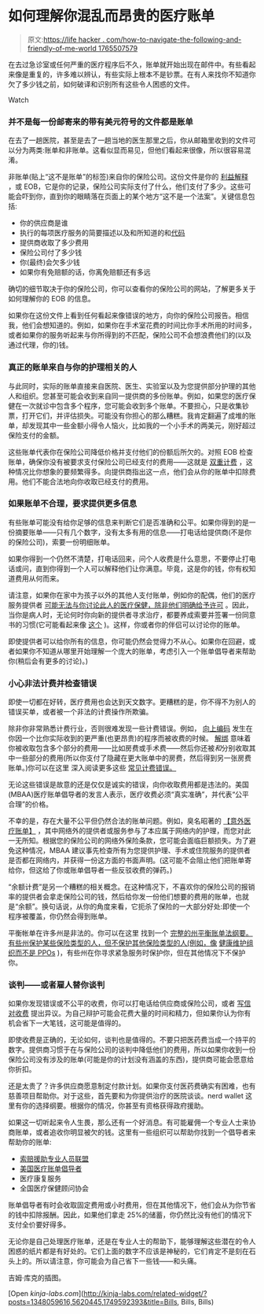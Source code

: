# 如何理解你混乱而昂贵的医疗账单

> 原文:[https://life hacker . com/how-to-navigate-the-following-and-friendly-of-me-world 1765507579](https://lifehacker.com/how-to-navigate-the-confusing-and-expensive-world-of-me-1765507579)

在去过急诊室或任何严重的医疗程序后不久，账单就开始出现在邮件中。有些看起来像是重复的，许多难以辨认，有些实际上根本不是钞票。在有人来找你不知道你欠了多少钱之前，如何破译和识别所有这些令人困惑的文件。

Watch

### 并不是每一份邮寄来的带有美元符号的文件都是账单

在去了一趟医院，甚至是去了一趟当地的医生那里之后，你从邮箱里收到的文件可以分为两类:账单和非账单。这看似显而易见，但他们看起来很像，所以很容易混淆。

非账单(贴上“这不是账单”的标签)来自你的保险公司。这份文件是你的 [利益解释](https://en.wikipedia.org/wiki/Explanation_of_benefits) ，或 EOB，它是你的记录，保险公司实际支付了什么，他们支付了多少。这些可能会吓到你，直到你的眼睛落在页面上的某个地方“这不是一个法案”。关键信息包括:

*   你的供应商是谁
*   执行的每项医疗服务的简要描述以及和所知道的和[代码](http://healthinsurance.about.com/od/healthinsurancebasics/a/insurance_codes_basics.htm)
*   提供商收取了多少费用
*   保险公司付了多少钱
*   你(最终)会欠多少钱
*   如果你有免赔额的话，你离免赔额还有多远

确切的细节取决于你的保险公司，你可以查看你的保险公司的网站，了解更多关于如何理解你的 EOB 的信息。

如果你在这份文件上看到任何看起来像错误的地方，向你的保险公司报告。相信我，他们会想知道的。例如，如果你在手术室花费的时间比你手术所用的时间多，或者如果你的服务听起来与你所得到的不匹配，保险公司不会想浪费他们的(以及通过代理，你的)钱。

### 真正的账单来自与你的护理相关的人

与此同时，实际的账单直接来自医院、医生、实验室以及为您提供部分护理的其他人和组织。您甚至可能会收到来自同一提供商的多份账单。例如，如果您的医疗保健在一次就诊中包含多个程序，您可能会收到多个账单。不要担心，只是收集钞票，打开它们，并评估损失。可能没有你担心的那么糟糕。我肯定翻遍了成堆的账单，却发现其中一些金额小得令人恼火，比如我的一个小手术的两美元，刚好超过保险支付的金额。

这些账单代表你在保险公司降低价格并支付他们的份额后所欠的。对照 EOB 检查账单，确保你没有被要求支付保险公司已经支付的费用——这就是 [双重计费](http://www.bplaw.com/medicaid-fraud/common-examples-medicaid-fraud/billing-services-performed/double-billing-medical-services) ，这种情况比你想象的要频繁得多。向提供商指出这一点，他们会从你的账单中扣除费用。他们不能合法地向你收取已经支付的费用。

### 如果账单不合理，要求提供更多信息

有些账单可能没有给你足够的信息来判断它们是否准确和公平。如果你得到的是一份摘要账单——只有几个数字，没有太多有用的信息——打电话给提供商(不是你的保险公司)，索要一份明细账单。

如果你得到一个仍然不清楚，打电话回来，问个人收费是什么意思，不要停止打电话或问，直到你得到一个人可以解释他们让你满意。毕竟，这是你的钱，你有权知道费用从何而来。

请注意，如果你在家中为孩子以外的其他人支付账单，例如你的配偶，他们的医疗服务提供者 [可能无法与你讨论此人的医疗保健，除非他们明确给予许可](http://www.hhs.gov/hipaa/for-professionals/faq/488/does-hipaa-permit-a-doctor-to-discuss-a-patients-health-status-with-the-patients-family-and-friends/index.html) 。因此，当你是病人时，无论何时你向新的提供者寻求治疗，都要养成索要并签署一份同意书的习惯(它可能看起来像 [这个](https://www.caring.com/forms/hipaa-release-form/free-hipaa-release-form.pdf) )。这样，你或者你的伴侣可以讨论你的账单。

即使提供者可以给你所有的信息，你可能仍然会觉得力不从心。如果你在回避，或者如果你不知道从哪里开始理解一个庞大的账单，考虑引入一个账单倡导者来帮助你(稍后会有更多的讨论)。)

### 小心非法计费并检查错误

即使一切都在好转，医疗费用也会达到天文数字。更糟糕的是，你不得不为别人的错误买单，或者被一个非法的计费操作所欺骗。

除非你非常熟悉计费行业，否则很难发现一些计费错误。例如， [向上编码](http://patients.about.com/od/costsconsumerism/a/upcoding.htm) 发生在你因一个比你实际收到的更严重(也更昂贵)的程序而被收费的时候。 [解绑](http://www.dummies.com/how-to/content/to-bundle-or-not-to-bundle-in-medical-billing.html) 意味着你被收取包含多个部分的费用——比如房费或手术费——然后你还被*和*分别收取其中一些部分的费用(所以你支付了隐藏在更大账单中的房费，然后得到另一张房费账单。)你可以在这里 深入阅读更多这些 [常见计费错误。](http://www.medicalbillrehab.com/7-common-medical-billing-errors/)

无论这些错误是故意的还是仅仅是诚实的错误，向你收取费用都是违法的。美国(MBAA)医疗账单倡导者的发言人表示，医疗收费必须“真实准确”，并代表“公平合理”的价格。

不幸的是，存在大量不公平但仍然合法的账单问题。例如，臭名昭著的 [【意外医疗账单】](http://consumersunion.org/surprise-medical-bills/) ，其中网络外的提供者或服务参与了本应属于网络内的护理，而您对此一无所知。根据您的保险公司的网络外保险条款，您可能会面临巨额损失。为了避免这种情况，MBAA 建议事先检查所有为您提供护理、手术或住院服务的提供者是否都在网络内，并获得一份这方面的书面声明。(这可能不会阻止他们把账单寄给你，但这给了你或账单倡导者一些反驳收费的弹药。)

“余额计费”是另一个糟糕的相关概念。在这种情况下，不喜欢你的保险公司的报销率的提供者会拿走保险公司的钱，然后给你发一份他们想要的费用的账单，也就是“余额”。换句话说，从你的角度来看，它扼杀了保险的一大部分好处:即使一个程序被覆盖，你仍然会得到账单。

平衡帐单在许多州是非法的。你可以在这里 找到一个 [完整的州平衡账单法纲要。有些州保护某些保险类型的人，但不保护其他保险类型的人(例如，像](http://kff.org/private-insurance/state-indicator/state-restriction-against-providers-balance-billing-managed-care-enrollees/) [健康维护组织而不是 PPOs](http://lifehacker.com/whats-the-difference-between-all-these-health-insuranc-1500452519) )，有些州在你寻求紧急服务时保护你，但在其他情况下不保护你。

### 谈判——或者雇人替你谈判

如果你发现错误或不公平的收费，你可以打电话给供应商或保险公司，或者 [写信对收费](http://billadvocates.com/write-medical-bill-dispute-letter/) 提出异议。为自己辩护可能会花费大量的时间和精力，但如果你认为你有机会省下一大笔钱，这可能是值得的。

即使收费是正确的，无论如何，谈判也是值得的。不要只把医药费当成一个持平的数字。提供商习惯于在与保险公司的谈判中降低他们的费用，所以如果你收到一份保险公司没有涉及的账单(可能是你的计划没有涵盖的东西)，提供商可能会愿意给你折扣。

还是太贵了？许多供应商愿意制定付款计划。如果你支付医药费确实有困难，也有慈善项目帮助你。对于这些，首先要和为你提供治疗的医院谈谈。nerd wallet 这里有你的选择纲要。根据你的情况，你甚至有资格获得政府援助。

如果这一切听起来令人生畏，那么还有一个好消息。有可能雇佣一个专业人士来协商账单，或者追收你明显被欠的钱。这里有一些组织可以帮助你找到一个倡导者来帮助你的账单:

*   [索赔援助专业人员联盟](http://www.claims.org/)
*   [美国医疗账单倡导者](http://billadvocates.com/)
*   医疗康复服务
*   全国医疗保健顾问协会

账单倡导者有时会收取固定费用或小时费用，但在其他情况下，他们会从为你节省的钱中扣除报酬。因此，如果他们拿走 25%的储蓄，你仍然比没有他们的情况下支付全价要好得多。

无论你是自己处理医疗账单，还是在专业人士的帮助下，能够理解这些潜在的令人困惑的纸片都是有好处的。它们上面的数字不应该是神秘的，它们肯定不是刻在石头上的。所以请注意，你可能会为自己省下一些钱——和头痛。

吉姆·库克的插图。

[Open *kinja-labs.com*](http://kinja-labs.com/related-widget/?posts=1348059616,5620445,1749592393&title=Bills, Bills, Bills)